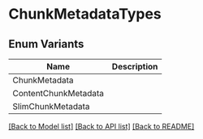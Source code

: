 # ChunkMetadataTypes

## Enum Variants

| Name | Description |
|---- | -----|
| ChunkMetadata |  |
| ContentChunkMetadata |  |
| SlimChunkMetadata |  |

[[Back to Model list]](../README.md#documentation-for-models) [[Back to API list]](../README.md#documentation-for-api-endpoints) [[Back to README]](../README.md)


